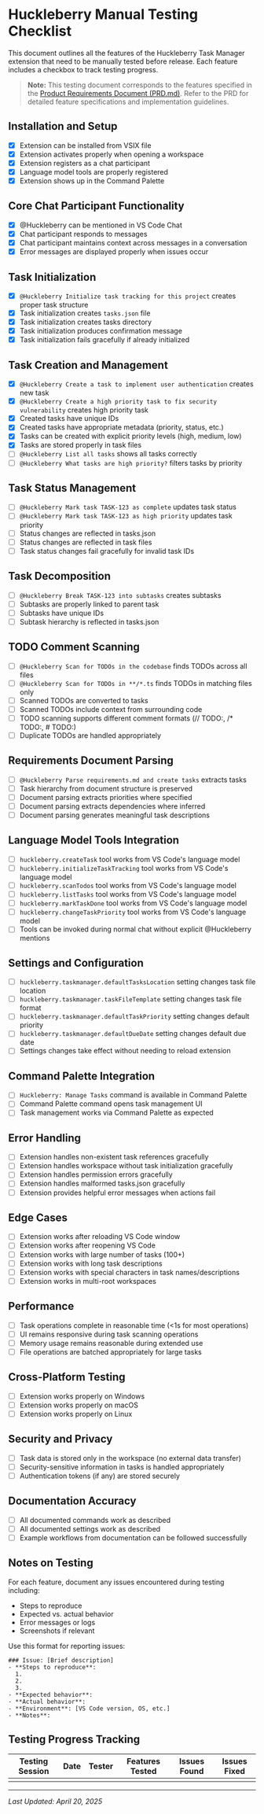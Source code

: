 # Huckleberry Manual Testing Checklist

This document outlines all the features of the Huckleberry Task Manager extension that need to be manually tested before release. Each feature includes a checkbox to track testing progress.

> **Note:** This testing document corresponds to the features specified in the [Product Requirements Document (PRD.md)](./PRD.md). Refer to the PRD for detailed feature specifications and implementation guidelines.

## Installation and Setup

- [x] Extension can be installed from VSIX file
- [x] Extension activates properly when opening a workspace
- [x] Extension registers as a chat participant
- [x] Language model tools are properly registered
- [x] Extension shows up in the Command Palette

## Core Chat Participant Functionality

- [x] @Huckleberry can be mentioned in VS Code Chat
- [x] Chat participant responds to messages
- [x] Chat participant maintains context across messages in a conversation
- [x] Error messages are displayed properly when issues occur

## Task Initialization

- [x] `@Huckleberry Initialize task tracking for this project` creates proper task structure
- [x] Task initialization creates `tasks.json` file
- [x] Task initialization creates tasks directory
- [x] Task initialization produces confirmation message
- [x] Task initialization fails gracefully if already initialized

## Task Creation and Management

- [x] `@Huckleberry Create a task to implement user authentication` creates new task
- [x] `@Huckleberry Create a high priority task to fix security vulnerability` creates high priority task
- [x] Created tasks have unique IDs
- [x] Created tasks have appropriate metadata (priority, status, etc.)
- [x] Tasks can be created with explicit priority levels (high, medium, low)
- [x] Tasks are stored properly in task files
- [ ] `@Huckleberry List all tasks` shows all tasks correctly
- [ ] `@Huckleberry What tasks are high priority?` filters tasks by priority

## Task Status Management

- [ ] `@Huckleberry Mark task TASK-123 as complete` updates task status
- [ ] `@Huckleberry Mark task TASK-123 as high priority` updates task priority
- [ ] Status changes are reflected in tasks.json
- [ ] Status changes are reflected in task files
- [ ] Task status changes fail gracefully for invalid task IDs

## Task Decomposition

- [ ] `@Huckleberry Break TASK-123 into subtasks` creates subtasks
- [ ] Subtasks are properly linked to parent task
- [ ] Subtasks have unique IDs
- [ ] Subtask hierarchy is reflected in tasks.json

## TODO Comment Scanning

- [ ] `@Huckleberry Scan for TODOs in the codebase` finds TODOs across all files
- [ ] `@Huckleberry Scan for TODOs in **/*.ts` finds TODOs in matching files only
- [ ] Scanned TODOs are converted to tasks
- [ ] Scanned TODOs include context from surrounding code
- [ ] TODO scanning supports different comment formats (// TODO:, /* TODO:, # TODO:)
- [ ] Duplicate TODOs are handled appropriately

## Requirements Document Parsing

- [ ] `@Huckleberry Parse requirements.md and create tasks` extracts tasks
- [ ] Task hierarchy from document structure is preserved
- [ ] Document parsing extracts priorities where specified
- [ ] Document parsing extracts dependencies where inferred
- [ ] Document parsing generates meaningful task descriptions

## Language Model Tools Integration

- [ ] `huckleberry.createTask` tool works from VS Code's language model
- [ ] `huckleberry.initializeTaskTracking` tool works from VS Code's language model
- [ ] `huckleberry.scanTodos` tool works from VS Code's language model
- [ ] `huckleberry.listTasks` tool works from VS Code's language model
- [ ] `huckleberry.markTaskDone` tool works from VS Code's language model
- [ ] `huckleberry.changeTaskPriority` tool works from VS Code's language model
- [ ] Tools can be invoked during normal chat without explicit @Huckleberry mentions

## Settings and Configuration

- [ ] `huckleberry.taskmanager.defaultTasksLocation` setting changes task file location
- [ ] `huckleberry.taskmanager.taskFileTemplate` setting changes task file format
- [ ] `huckleberry.taskmanager.defaultTaskPriority` setting changes default priority
- [ ] `huckleberry.taskmanager.defaultDueDate` setting changes default due date
- [ ] Settings changes take effect without needing to reload extension

## Command Palette Integration

- [ ] `Huckleberry: Manage Tasks` command is available in Command Palette
- [ ] Command Palette command opens task management UI
- [ ] Task management works via Command Palette as expected

## Error Handling

- [ ] Extension handles non-existent task references gracefully
- [ ] Extension handles workspace without task initialization gracefully
- [ ] Extension handles permission errors gracefully
- [ ] Extension handles malformed tasks.json gracefully
- [ ] Extension provides helpful error messages when actions fail

## Edge Cases

- [ ] Extension works after reloading VS Code window
- [ ] Extension works after reopening VS Code
- [ ] Extension works with large number of tasks (100+)
- [ ] Extension works with long task descriptions
- [ ] Extension works with special characters in task names/descriptions
- [ ] Extension works in multi-root workspaces

## Performance

- [ ] Task operations complete in reasonable time (<1s for most operations)
- [ ] UI remains responsive during task scanning operations
- [ ] Memory usage remains reasonable during extended use
- [ ] File operations are batched appropriately for large tasks

## Cross-Platform Testing

- [ ] Extension works properly on Windows
- [ ] Extension works properly on macOS
- [ ] Extension works properly on Linux

## Security and Privacy

- [ ] Task data is stored only in the workspace (no external data transfer)
- [ ] Security-sensitive information in tasks is handled appropriately
- [ ] Authentication tokens (if any) are stored securely

## Documentation Accuracy

- [ ] All documented commands work as described
- [ ] All documented settings work as described
- [ ] Example workflows from documentation can be followed successfully

## Notes on Testing

For each feature, document any issues encountered during testing including:

- Steps to reproduce
- Expected vs. actual behavior
- Error messages or logs
- Screenshots if relevant

Use this format for reporting issues:

```
### Issue: [Brief description]
- **Steps to reproduce**: 
  1. 
  2. 
  3. 
- **Expected behavior**: 
- **Actual behavior**: 
- **Environment**: [VS Code version, OS, etc.]
- **Notes**: 
```

## Testing Progress Tracking

| Testing Session | Date | Tester | Features Tested | Issues Found | Issues Fixed |
|----------------|------|--------|-----------------|--------------|--------------|
|                |      |        |                 |              |              |

---

*Last Updated: April 20, 2025*
